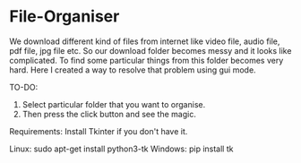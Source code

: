 # File-Organiser
We download different kind of files from internet like video file, audio file, pdf file, jpg file etc.
So our download folder becomes messy and it looks like complicated. To find some particular things from this folder becomes very hard.
Here I created a way to resolve that problem using gui mode.

TO-DO:
1. Select particular folder that you want to organise.
2. Then press the click button and see the magic.

Requirements:
Install Tkinter if you don't have it.

Linux: sudo apt-get install python3-tk
Windows: pip install tk
